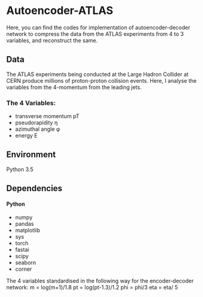 # Autoencoder-ATLAS

Here, you can find the codes for implementation of autoencoder-decoder network to compress the data from the ATLAS experiments from 4 to 3 variables, and reconstruct the same.

## Data

The ATLAS experiments being conducted at the Large Hadron Collider at CERN produce millions of proton-proton collision events. Here, I analyse the variables from the 4-momentum from the leading jets.
### The 4 Variables:
- transverse momentum pT 
- pseudorapidity η 
- azimuthal angle φ 
- energy E

## Environment
Python 3.5    

## Dependencies  
#### Python  
- numpy      
- pandas 
- matplotlib 
- sys 
- torch  
- fastai 
- scipy 
- seaborn
- corner 

  
The 4 variables standardised in the following way for the encoder-decoder network:
m = log(m+1)/1.8
pt = log(pt-1.3)/1.2
phi = phi/3
eta = eta/ 5



